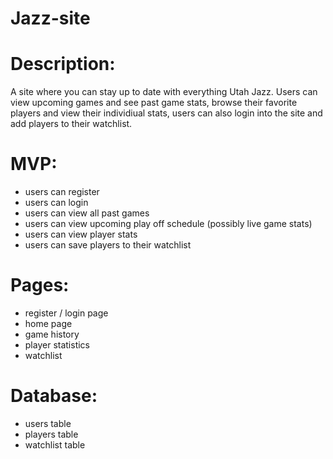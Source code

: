 # Jazz-site

# Description:
A site where you can stay up to date with everything Utah Jazz.  Users can view upcoming games and see past game stats, browse their favorite players
and view their individiual stats, users can also login into the site and add players to their watchlist. 

# MVP:
* users can register
* users can login
* users can view all past games
* users can view upcoming play off schedule (possibly live game stats)
* users can view player stats
* users can save players to their watchlist

# Pages:

* register / login page
* home page
* game history
* player statistics
* watchlist

# Database: 

* users table
* players table
* watchlist table